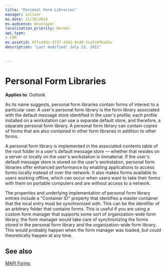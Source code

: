 ```yaml
---
title: "Personal Form Libraries"
manager: soliver
ms.date: 11/16/2014
ms.audience: Developer
localization_priority: Normal
api_type:
- COM
ms.assetid: 6ffcd93c-3737-4342-9cd0-2ca7c0fba52c
description: "Last modified: July 23, 2011"
 
 
---
```


# Personal Form Libraries

  
  
**Applies to**: Outlook 
  
As its name suggests, personal form libraries contain forms of interest to a particular user. A user's personal form library is the form library associated with the default message store identified in the user's profile; each profile installed on a workstation can use a separate default store, and therefore, a separate personal form library. A personal form library can contain copies of forms that are also contained in other form libraries in addition to other forms.
  
A personal form library is implemented in the associated-contents table of the root folder in a user's default message store — whether that resides on a server or locally on the user's workstation is immaterial. If the user's default message store is stored on the user's workstation, personal form libraries offer enhanced performance by enabling applications to access forms locally instead of over the network. It also makes forms available to users working offline, which can occur when users want to take their forms with them on portable computers and are without access to a network.
  
The properties and underlying implementation of personal form library entries include a "Container ID" property that identifies a master container that the local entry must be synchronized with. This can be the identifier of an arbitrary folder that contains forms. This is useful if you are using a custom form manager that supports some sort of organization-wide form library; the form manager would take care of synchronizing the forms stored in the personal form library and the organization-wide form library. This would probably happen when the form manager was loaded, but could theoretically happen at any time.
  
## See also



[MAPI Forms](mapi-forms.md)

